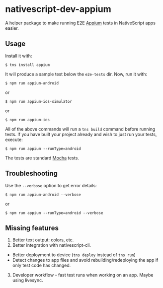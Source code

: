 # nativescript-dev-appium

A helper package to make running E2E [Appium](http://appium.io) tests in NativeScript apps easier.

## Usage

Install it with:

`$ tns install appium`

It will produce a sample test below the `e2e-tests` dir. Now, run it with:

```
$ npm run appium-android
```

or

```
$ npm run appium-ios-simulator
```

or

```
$ npm run appium-ios
```

All of the above commands will run a `tns build` command before running tests. If you have built your project already and wish to just run your tests, execute:

```
$ npm run appium --runType=android
```

The tests are standard [Mocha](http://mochajs.org) tests.

## Troubleshooting

Use the `--verbose` option to get error details:

```
$ npm run appium-android --verbose
```

or


```
$ npm run appium --runType=android --verbose
```

## Missing features

1. Better text output: colors, etc.
2. Better integration with nativescript-cli.
  - Better deployment to device (`tns deploy` instead of `tns run`)
  - Detect changes to app files and avoid rebuilding/redeploying the app if only test code has changed.
3. Developer workflow - fast test runs when working on an app. Maybe using livesync.
